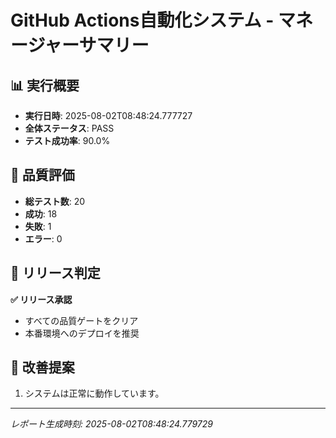 
# GitHub Actions自動化システム - マネージャーサマリー

## 📊 実行概要
- **実行日時**: 2025-08-02T08:48:24.777727
- **全体ステータス**: PASS
- **テスト成功率**: 90.0%

## 🎯 品質評価
- **総テスト数**: 20
- **成功**: 18
- **失敗**: 1
- **エラー**: 0

## 🚪 リリース判定

**✅ リリース承認**
- すべての品質ゲートをクリア
- 本番環境へのデプロイを推奨

## 🔧 改善提案
1. システムは正常に動作しています。

---
*レポート生成時刻: 2025-08-02T08:48:24.779729*
